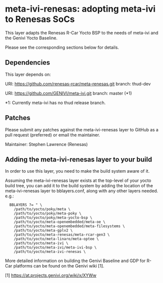 meta-ivi-renesas: adopting meta-ivi to Renesas SoCs
===================================================
This layer adapts the Renesas R-Car Yocto BSP to the needs of meta-ivi
and the Genivi Yocto Baseline.

Please see the corresponding sections below for details.


Dependencies
------------
This layer depends on:

  URI: https://github.com/renesas-rcar/meta-renesas.git
  branch: thud-dev

  URI: https://github.com/GENIVI/meta-ivi.git
  branch: master (*1)
  
*1: Currently meta-ivi has no thud release branch.

Patches
-------

Please submit any patches against the meta-ivi-renesas layer to GitHub
as a pull request (preferred) or email the maintainer.

Maintainer: Stephen Lawrence (Renesas)


Adding the meta-ivi-renesas layer to your build
-----------------------------------------------

In order to use this layer, you need to make the build system aware of
it.

Assuming the meta-ivi-renesas layer exists at the top-level of your
yocto build tree, you can add it to the build system by adding the
location of the meta-ivi-renesas layer to bblayers.conf, along with any
other layers needed. e.g.:

```
  BBLAYERS ?= " \
    /path/to/yocto/poky/meta \
    /path/to/yocto/poky/meta-poky \
    /path/to/yocto/poky/meta-yocto-bsp \
    /path/to/yocto/meta-openembedded/meta-oe \
    /path/to/yocto/meta-openembedded/meta-filesystems \
    /path/to/yocto/meta-gplv2 \
    /path/to/yocto/meta-renesas/meta-rcar-gen3 \
    /path/to/yocto/meta-linaro/meta-optee \
    /path/to/yocto/meta-ivi \
    /path/to/yocto/meta-ivi/meta-ivi-bsp \
    /path/to/yocto/meta-ivi-renesas \
```

More detailed information on building the Genivi Baseline and GDP for
R-Car platforms can be found on the Genivi wiki [1].

[1] https://at.projects.genivi.org/wiki/x/XYWw
